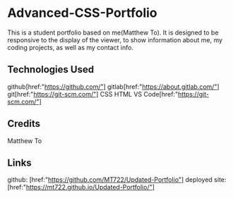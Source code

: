# Advanced-CSS-Portfolio

This is a student portfolio based on me(Matthew To). It is designed to be responsive to the display of the viewer, to show information about me, my coding projects, as well as my contact info. 

## Technologies Used
github[href:"https://github.com/"]
gitlab[href:"https://about.gitlab.com/"]
git[href:"https://git-scm.com/"]
CSS
HTML
VS Code[href:"https://git-scm.com/"]

## Credits
 Matthew To


## Links
 github: [href:"https://github.com/MT722/Updated-Portfolio"]
 deployed site:[href:"https://mt722.github.io/Updated-Portfolio/"]
